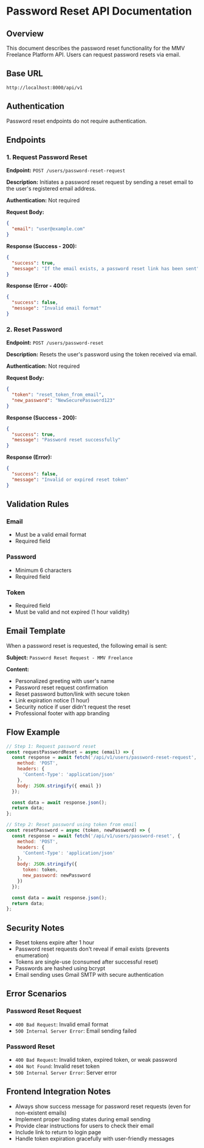 # Password Reset API Documentation

## Overview
This document describes the password reset functionality for the MMV Freelance Platform API. Users can request password resets via email.

## Base URL
```
http://localhost:8000/api/v1
```

## Authentication
Password reset endpoints do not require authentication.

## Endpoints

### 1. Request Password Reset
**Endpoint:** `POST /users/password-reset-request`

**Description:** Initiates a password reset request by sending a reset email to the user's registered email address.

**Authentication:** Not required

**Request Body:**
```json
{
  "email": "user@example.com"
}
```

**Response (Success - 200):**
```json
{
  "success": true,
  "message": "If the email exists, a password reset link has been sent"
}
```

**Response (Error - 400):**
```json
{
  "success": false,
  "message": "Invalid email format"
}
```

### 2. Reset Password
**Endpoint:** `POST /users/password-reset`

**Description:** Resets the user's password using the token received via email.

**Authentication:** Not required

**Request Body:**
```json
{
  "token": "reset_token_from_email",
  "new_password": "NewSecurePassword123"
}
```

**Response (Success - 200):**
```json
{
  "success": true,
  "message": "Password reset successfully"
}
```

**Response (Error):**
```json
{
  "success": false,
  "message": "Invalid or expired reset token"
}
```

## Validation Rules

### Email
- Must be a valid email format
- Required field

### Password
- Minimum 6 characters
- Required field

### Token
- Required field
- Must be valid and not expired (1 hour validity)

## Email Template

When a password reset is requested, the following email is sent:

**Subject:** `Password Reset Request - MMV Freelance`

**Content:**
- Personalized greeting with user's name
- Password reset request confirmation
- Reset password button/link with secure token
- Link expiration notice (1 hour)
- Security notice if user didn't request the reset
- Professional footer with app branding

## Flow Example

```javascript
// Step 1: Request password reset
const requestPasswordReset = async (email) => {
  const response = await fetch('/api/v1/users/password-reset-request', {
    method: 'POST',
    headers: {
      'Content-Type': 'application/json'
    },
    body: JSON.stringify({ email })
  });

  const data = await response.json();
  return data;
};

// Step 2: Reset password using token from email
const resetPassword = async (token, newPassword) => {
  const response = await fetch('/api/v1/users/password-reset', {
    method: 'POST',
    headers: {
      'Content-Type': 'application/json'
    },
    body: JSON.stringify({
      token: token,
      new_password: newPassword
    })
  });

  const data = await response.json();
  return data;
};
```

## Security Notes
- Reset tokens expire after 1 hour
- Password reset requests don't reveal if email exists (prevents enumeration)
- Tokens are single-use (consumed after successful reset)
- Passwords are hashed using bcrypt
- Email sending uses Gmail SMTP with secure authentication

## Error Scenarios

### Password Reset Request
- `400 Bad Request`: Invalid email format
- `500 Internal Server Error`: Email sending failed

### Password Reset
- `400 Bad Request`: Invalid token, expired token, or weak password
- `404 Not Found`: Invalid reset token
- `500 Internal Server Error`: Server error

## Frontend Integration Notes
- Always show success message for password reset requests (even for non-existent emails)
- Implement proper loading states during email sending
- Provide clear instructions for users to check their email
- Include link to return to login page
- Handle token expiration gracefully with user-friendly messages